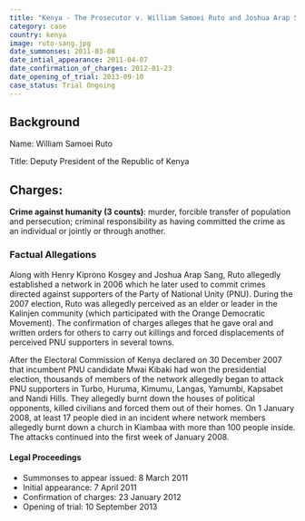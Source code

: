 ```yaml
---
title: "Kenya - The Prosecutor v. William Samoei Ruto and Joshua Arap Sang"
category: case
country: kenya
image: ruto-sang.jpg
date_summonses: 2011-03-08
date_intial_appearance: 2011-04-07
date_confirmation_of_charges: 2012-01-23
date_opening_of_trial: 2013-09-10
case_status: Trial Ongoing
---
```

## Background

Name: William Samoei Ruto

Title: Deputy President of the Republic of Kenya

## Charges:

**Crime against humanity (3 counts)**: murder, forcible transfer of population and persecution; criminal responsibility as having committed the crime as an individual or jointly or through another.

### Factual Allegations

Along with Henry Kiprono Kosgey and Joshua Arap Sang, Ruto allegedly established a network in 2006 which he later used to commit crimes directed against supporters of the Party of National Unity (PNU). During the 2007 election, Ruto was allegedly perceived as an elder or leader in the Kalinjen community (which participated with the Orange Democratic Movement). The confirmation of charges alleges that he gave oral and written orders for others to carry out killings and forced displacements of perceived PNU supporters in several towns.

After the Electoral Commission of Kenya declared on 30 December 2007 that incumbent PNU candidate Mwai Kibaki had won the presidential election, thousands of members of the network allegedly began to attack PNU supporters in Turbo, Huruma, Kimumu, Langas, Yamumbi, Kapsabet and Nandi Hills. They allegedly burnt down the houses of political opponents, killed civilians and forced them out of their homes. On 1 January 2008, at least 17 people died in an incident where network members allegedly burnt down a church in Kiambaa with more than 100 people inside. The attacks continued into the first week of January 2008.

#### Legal Proceedings

- Summonses to appear issued: 8 March 2011
- Initial appearance: 7 April 2011
- Confirmation of charges: 23 January 2012
- Opening of trial: 10 September 2013